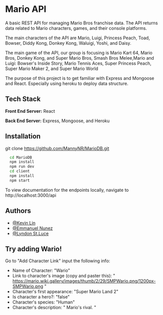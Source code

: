 # Mario API

A basic REST API for managing Mario Bros franchise data. The API returns data related to Mario characters, games, and their console platforms.

The main characters of the API are Mario, Luigi, Princess Peach, Toad, Bowser, Diddy Kong, Donkey Kong, Waluigi, Yoshi, and Daisy.

The main game of the API, our group is focusing is Mario Kart 64, Mario Bros, Donkey Kong, and Super Mario Bros, Smash Bros Melee,Mario and Luigi: Bowser's Inside Story, Mario Tennis Aces, Super Princess Peach, Super Mario Maker 2, and Super Mario World

The purpose of this project is to get familiar with Express and Mongoose and React. Especially using heroku to deploy data structure.

## Tech Stack

**Front End Server:** React

**Back End Server:** Express, Mongoose, and Heroku

## Installation

git clone https://github.com/MannyNR/MarioDB.git

```bash
  cd MarioDB
  npm install
  npm run dev
  cd client
  npm install
  npm start
```

To view documentation for the endpoints locally, navigate to http://localhost:3000/api

## Authors

- [@Kevin Lin](https://github.com/Linkevin1997)
- [@Emmanuel Nunez](https://github.com/MannyNR)
- [@Lyndon St.Luce](https://github.com/LyndonYRB)

## Try adding Wario!

Go to "Add Character Link" input the following info:

- Name of Character: "Wario"
- Link to character's image (copy and paster this): " https://mario.wiki.gallery/images/thumb/2/29/SMPWario.png/1200px-SMPWario.png "
- Character's first appearance: "Super Mario Land 2"
- Is character a hero?: "false"
- Character's species: "Human"
- Character's description: " Mario's rival. "




